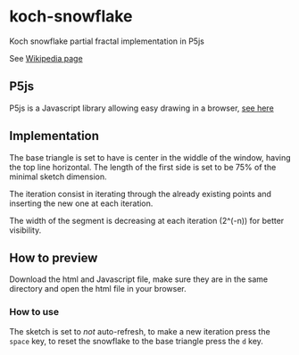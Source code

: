 # koch-snowflake
Koch snowflake partial fractal implementation in P5js

See [Wikipedia page](https://en.wikipedia.org/wiki/Koch_snowflake)

## P5js

P5js is a Javascript library allowing easy drawing in a browser, [see here](http://p5js.org)

## Implementation

The base triangle is set to have is center in the widdle of the window, having the top line horizontal. The length of the first side is set to be 75% of the minimal sketch dimension.

The iteration consist in iterating through the already existing points and inserting the new one at each iteration.

The width of the segment is decreasing at each iteration (2^(-n)) for better visibility.

## How to preview

Download the html and Javascript file, make sure they are in the same directory and open the html file in your browser.

### How to use

The sketch is set to *not* auto-refresh, to make a new iteration press the `space` key, to reset the snowflake to the base triangle press the `d` key.
